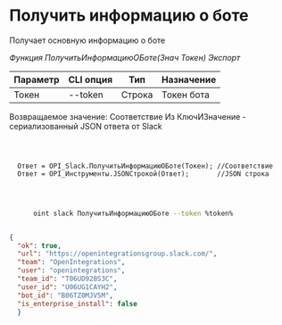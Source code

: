﻿---
sidebar_position: 1
---

# Получить информацию о боте
 Получает основную информацию о боте


*Функция ПолучитьИнформациюОБоте(Знач Токен) Экспорт*

  | Параметр | CLI опция | Тип | Назначение |
  |-|-|-|-|
  | Токен | --token | Строка | Токен бота |

  
  Возвращаемое значение:   Соответствие Из КлючИЗначение - сериализованный JSON ответа от Slack 

```bsl title="Пример кода"
	
  
  
  Ответ = OPI_Slack.ПолучитьИнформациюОБоте(Токен); //Соответствие
  Ответ = OPI_Инструменты.JSONСтрокой(Ответ);       //JSON строка
  
	
```

```sh title="Пример команды CLI"
    
      oint slack ПолучитьИнформациюОБоте --token %token%

```


```json title="Результат"

{
  "ok": true,
  "url": "https://openintegrationsgroup.slack.com/",
  "team": "OpenIntegrations",
  "user": "openintegrations",
  "team_id": "T06UD92BS3C",
  "user_id": "U06UG1CAYH2",
  "bot_id": "B06TZ0MJV5M",
  "is_enterprise_install": false
  }

```
